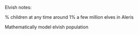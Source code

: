 Elvish notes:

% children at any time around 1%
a few million elves in Aleris

Mathematically model elvish population

